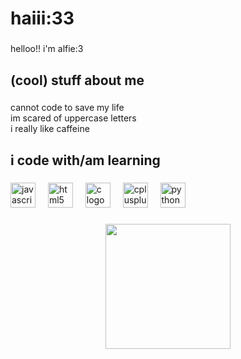 <h1 align="left">haiii:33</h1>

###

<p align="left">helloo!! i'm alfie:3</p>

###

<h2 align="left">(cool) stuff about me</h2>

###

<p align="left">cannot code to save my life<br>im scared of uppercase letters<br>i really like caffeine</p>

###

<h2 align="left">i code with/am learning</h2>

###

<div align="left">
  <img src="https://cdn.jsdelivr.net/gh/devicons/devicon/icons/javascript/javascript-original.svg" height="40" alt="javascript logo"  />
  <img width="12" />
  <img src="https://cdn.jsdelivr.net/gh/devicons/devicon/icons/html5/html5-original.svg" height="40" alt="html5 logo"  />
  <img width="12" />
  <img src="https://cdn.jsdelivr.net/gh/devicons/devicon/icons/c/c-original.svg" height="40" alt="c logo"  />
  <img width="12" />
  <img src="https://cdn.jsdelivr.net/gh/devicons/devicon/icons/cplusplus/cplusplus-original.svg" height="40" alt="cplusplus logo"  />
  <img width="12" />
  <img src="https://cdn.jsdelivr.net/gh/devicons/devicon/icons/python/python-original.svg" height="40" alt="python logo"  />
</div>

###

<div align="center">
  <img height="200" src="https://i.pinimg.com/736x/a8/f7/9e/a8f79eaa654e77e914caafc1facfede1.jpg"  />
</div>

###
